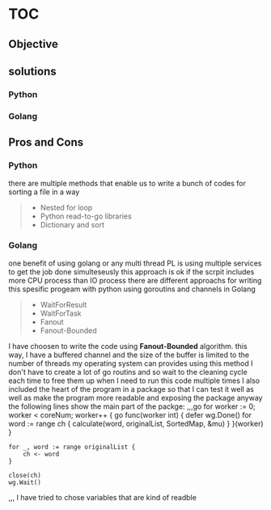 # TOC
## Objective
## solutions
### Python
### Golang
## Pros and Cons

### Python
there are multiple methods that enable us to write a bunch of codes for sorting a file in a way 
> - Nested for loop
> - Python read-to-go libraries
> - Dictionary and sort

### Golang
one benefit of using golang or any multi thread PL is using multiple services to get the job done simulteseusly 
this approach is ok if the scrpit includes more CPU process than IO process
there are different approachs for writing this spesific progeam with python using goroutins and channels in Golang
> - WaitForResult
> - WaitForTask
> - Fanout
> - Fanout-Bounded

I have choosen to write the code using **Fanout-Bounded** algorithm. this way, I have a buffered channel and the size of the buffer is limited to the number of threads my operating system can provides
using this method I don't have to create a lot of go routins and so wait to the cleaning cycle each time to free them up when I need to run this code multiple times 
I also included the heart of the program in a package so that I can test it well as well as make the program more readable and exposing the package anyway
the following lines show the main part of the packge:
,,,go
for worker := 0; worker < coreNum; worker++ {
		go func(worker int) {
			defer wg.Done()
			for word := range ch {
				calculate(word, originalList, SortedMap, &mu)
			}
		}(worker)
	}

	for _, word := range originalList {
		ch <- word
	}

	close(ch)
	wg.Wait()
,,,
I have tried to chose variables that are kind of readble 

